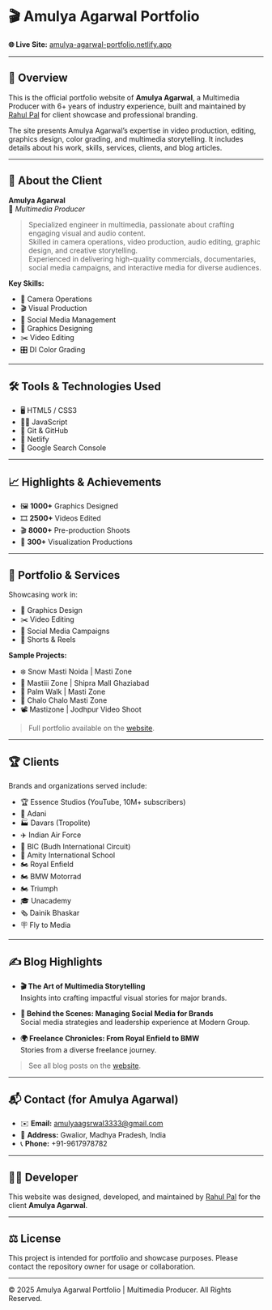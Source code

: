 # 🎬 Amulya Agarwal Portfolio

**🌐 Live Site:** [amulya-agarwal-portfolio.netlify.app](https://amulya-agarwal-portfolio.netlify.app/)

---

## 📝 Overview

This is the official portfolio website of **Amulya Agarwal**, a Multimedia Producer with 6+ years of industry experience, built and maintained by [Rahul Pal](https://github.com/rahul-pal-mastizone) for client showcase and professional branding.

The site presents Amulya Agarwal’s expertise in video production, editing, graphics design, color grading, and multimedia storytelling. It includes details about his work, skills, services, clients, and blog articles.

---

## 👤 About the Client

**Amulya Agarwal**  
🎥 _Multimedia Producer_

> Specialized engineer in multimedia, passionate about crafting engaging visual and audio content.  
> Skilled in camera operations, video production, audio editing, graphic design, and creative storytelling.  
> Experienced in delivering high-quality commercials, documentaries, social media campaigns, and interactive media for diverse audiences.

**Key Skills:**  
- 🎥 Camera Operations  
- 🎬 Visual Production  
- 📲 Social Media Management  
- 🎨 Graphics Designing  
- ✂️ Video Editing  
- 🎛️ DI Color Grading

---

## 🛠️ Tools & Technologies Used

- 🖥️ HTML5 / CSS3
- 🧑‍💻 JavaScript
- 🧳 Git & GitHub
- 🚀 Netlify
- 🔎 Google Search Console

---

## 📈 Highlights & Achievements

- 🖼️ **1000+** Graphics Designed
- 🎞️ **2500+** Videos Edited
- 🎬 **8000+** Pre-production Shoots
- 🧠 **300+** Visualization Productions

---

## 💼 Portfolio & Services

Showcasing work in:
- 🎨 Graphics Design
- ✂️ Video Editing
- 📲 Social Media Campaigns
- 🎥 Shorts & Reels

**Sample Projects:**  
- ❄️ Snow Masti Noida | Masti Zone  
- 🏢 Mastiii Zone | Shipra Mall Ghaziabad  
- 🌴 Palm Walk | Masti Zone  
- 🎉 Chalo Chalo Masti Zone  
- 📽️ Mastizone | Jodhpur Video Shoot

> Full portfolio available on the [website](https://amulya-agarwal-portfolio.netlify.app/#work).

---

## 🏆 Clients

Brands and organizations served include:
- 🏆 Essence Studios (YouTube, 10M+ subscribers)
- 🏢 Adani
- 🏭 Davars (Tropolite)
- ✈️ Indian Air Force
- 🏁 BIC (Budh International Circuit)
- 🏫 Amity International School
- 🏍️ Royal Enfield
- 🏍️ BMW Motorrad
- 🏍️ Triumph
- 🎓 Unacademy
- 🗞️ Dainik Bhaskar
- 🪧 Fly to Media

---

## ✍️ Blog Highlights

- **🎬 The Art of Multimedia Storytelling**  
  Insights into crafting impactful visual stories for major brands.

- **📲 Behind the Scenes: Managing Social Media for Brands**  
  Social media strategies and leadership experience at Modern Group.

- **🌍 Freelance Chronicles: From Royal Enfield to BMW**  
  Stories from a diverse freelance journey.

> See all blog posts on the [website](https://amulya-agarwal-portfolio.netlify.app/#blog).

---

## 📬 Contact (for Amulya Agarwal)

- ✉️ **Email:** amulyaagsrwal3333@gmail.com  
- 📍 **Address:** Gwalior, Madhya Pradesh, India  
- 📞 **Phone:** +91-9617978782  

---

## 👨‍💻 Developer

This website was designed, developed, and maintained by [Rahul Pal](https://github.com/rahul-pal-mastizone) for the client **Amulya Agarwal**.

---

## ⚖️ License

This project is intended for portfolio and showcase purposes. Please contact the repository owner for usage or collaboration.

---

© 2025 Amulya Agarwal Portfolio | Multimedia Producer. All Rights Reserved.
